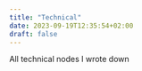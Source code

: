 ```yaml
---
title: "Technical"
date: 2023-09-19T12:35:54+02:00
draft: false
---
```


All technical nodes I wrote down
